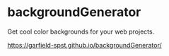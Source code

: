 # backgroundGenerator

Get cool color backgrounds for your web projects.

https://garfield-spst.github.io/backgroundGenerator/
